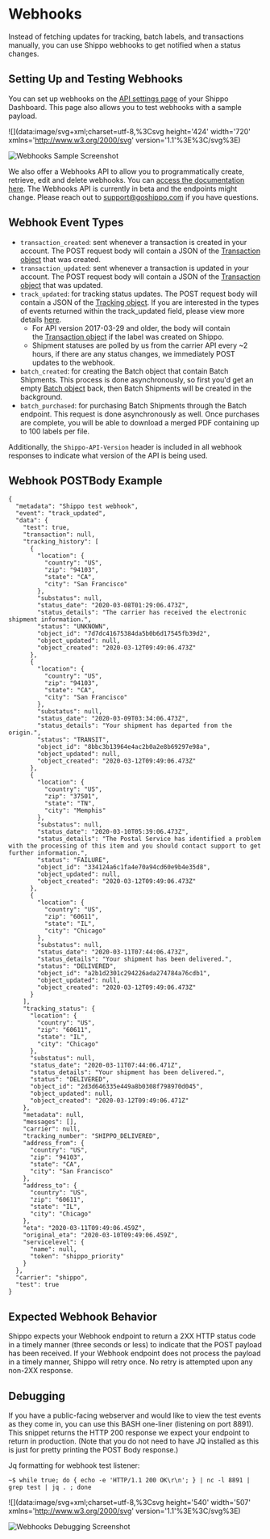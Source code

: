 Webhooks
========

Instead of fetching updates for tracking, batch labels, and transactions manually, you can use Shippo webhooks to get notified when a status changes.

Setting Up and Testing Webhooks
-------------------------------

You can set up webhooks on the [API settings page](https://app.goshippo.com/settings/api/) of your Shippo Dashboard. This page also allows you to test webhooks with a sample payload.

![](data:image/svg+xml;charset=utf-8,%3Csvg height='424' width='720' xmlns='http://www.w3.org/2000/svg' version='1.1'%3E%3C/svg%3E)

![Webhooks Sample Screenshot](https://goshippo.com/_gatsby/image/02d8bde7d650b0bf4eee4e8dcfbc4ad2/06e864c0851050930240e7436065caf6/webhooks-screenshot.png?u=https%3A%2F%2Fwordpress-652598-2128589.cloudwaysapps.com%2Fwp-content%2Fuploads%2F2018%2F05%2Fwebhooks-screenshot.png&a=w%3D180%26h%3D106%26fm%3Dpng%26q%3D70)

We also offer a Webhooks API to allow you to programmatically create, retrieve, edit and delete webhooks. You can [access the documentation here](https://goshippo.com/docs/reference). The Webhooks API is currently in beta and the endpoints might change. Please reach out to [support@goshippo.com](mailto:product@goshippo.com) if you have questions.

Webhook Event Types
-------------------

-   `transaction_created`: sent whenever a transaction is created in your account. The POST request body will contain a JSON of the [Transaction object](https://goshippo.com/docs/reference#transactions) that was created.
-   `transaction_updated`: sent whenever a transaction is updated in your account. The POST request body will contain a JSON of the [Transaction object](https://goshippo.com/docs/reference#transactions) that was updated.
-   `track_updated`: for tracking status updates. The POST request body will contain a JSON of the [Tracking object](https://goshippo.com/docs/reference#tracks). If you are interested in the types of events returned within the track_updated field, please view more details [here](https://goshippo.com/docs/tracking/#event-definitions).
    -   For API version 2017-03-29 and older, the body will contain the [Transaction object](https://goshippo.com/docs/reference#transactions) if the label was created on Shippo.
    -   Shipment statuses are polled by us from the carrier API every ~2 hours, if there are any status changes, we immediately POST updates to the webhook.
-   `batch_created`: for creating the Batch object that contain Batch Shipments. This process is done asynchronously, so first you'd get an empty [Batch object](https://goshippo.com/docs/reference#batches) back, then Batch Shipments will be created in the background.
-   `batch_purchased`: for purchasing Batch Shipments through the Batch endpoint. This request is done asynchronously as well. Once purchases are complete, you will be able to download a merged PDF containing up to 100 labels per file.

Additionally, the `Shippo-API-Version` header is included in all webhook responses to indicate what version of the API is being used.

Webhook POSTBody Example
------------------------

```
{
  "metadata": "Shippo test webhook",
  "event": "track_updated",
  "data": {
    "test": true,
    "transaction": null,
    "tracking_history": [
      {
        "location": {
          "country": "US",
          "zip": "94103",
          "state": "CA",
          "city": "San Francisco"
        },
        "substatus": null,
        "status_date": "2020-03-08T01:29:06.473Z",
        "status_details": "The carrier has received the electronic shipment information.",
        "status": "UNKNOWN",
        "object_id": "7d7dc41675384da5b0b6d17545fb39d2",
        "object_updated": null,
        "object_created": "2020-03-12T09:49:06.473Z"
      },
      {
        "location": {
          "country": "US",
          "zip": "94103",
          "state": "CA",
          "city": "San Francisco"
        },
        "substatus": null,
        "status_date": "2020-03-09T03:34:06.473Z",
        "status_details": "Your shipment has departed from the origin.",
        "status": "TRANSIT",
        "object_id": "8bbc3b13964e4ac2b0a2e8b69297e98a",
        "object_updated": null,
        "object_created": "2020-03-12T09:49:06.473Z"
      },
      {
        "location": {
          "country": "US",
          "zip": "37501",
          "state": "TN",
          "city": "Memphis"
        },
        "substatus": null,
        "status_date": "2020-03-10T05:39:06.473Z",
        "status_details": "The Postal Service has identified a problem with the processing of this item and you should contact support to get further information.",
        "status": "FAILURE",
        "object_id": "334124a6c1fa4e70a94cd60e9b4e35d8",
        "object_updated": null,
        "object_created": "2020-03-12T09:49:06.473Z"
      },
      {
        "location": {
          "country": "US",
          "zip": "60611",
          "state": "IL",
          "city": "Chicago"
        },
        "substatus": null,
        "status_date": "2020-03-11T07:44:06.473Z",
        "status_details": "Your shipment has been delivered.",
        "status": "DELIVERED",
        "object_id": "a2b1d2301c294226ada274784a76cdb1",
        "object_updated": null,
        "object_created": "2020-03-12T09:49:06.473Z"
      }
    ],
    "tracking_status": {
      "location": {
        "country": "US",
        "zip": "60611",
        "state": "IL",
        "city": "Chicago"
      },
      "substatus": null,
      "status_date": "2020-03-11T07:44:06.471Z",
      "status_details": "Your shipment has been delivered.",
      "status": "DELIVERED",
      "object_id": "2d3d646335e449a8b0308f798970d045",
      "object_updated": null,
      "object_created": "2020-03-12T09:49:06.471Z"
    },
    "metadata": null,
    "messages": [],
    "carrier": null,
    "tracking_number": "SHIPPO_DELIVERED",
    "address_from": {
      "country": "US",
      "zip": "94103",
      "state": "CA",
      "city": "San Francisco"
    },
    "address_to": {
      "country": "US",
      "zip": "60611",
      "state": "IL",
      "city": "Chicago"
    },
    "eta": "2020-03-11T09:49:06.459Z",
    "original_eta": "2020-03-10T09:49:06.459Z",
    "servicelevel": {
      "name": null,
      "token": "shippo_priority"
    }
  },
  "carrier": "shippo",
  "test": true
}
```

Expected Webhook Behavior
-------------------------

Shippo expects your Webhook endpoint to return a 2XX HTTP status code in a timely manner (three seconds or less) to indicate that the POST payload has been received. If your Webhook endpoint does not process the payload in a timely manner, Shippo will retry once. No retry is attempted upon any non-2XX response.

Debugging
---------

If you have a public-facing webserver and would like to view the test events as they come in, you can use this BASH one-liner (listening on port 8891). This snippet returns the HTTP 200 response we expect your endpoint to return in production. (Note that you do not need to have JQ installed as this is just for pretty printing the POST Body response.)

Jq formatting for webhook test listener:

`~$ while true; do { echo -e 'HTTP/1.1 200 OK\r\n'; } | nc -l 8891 | grep test | jq . ; done`

![](data:image/svg+xml;charset=utf-8,%3Csvg height='540' width='507' xmlns='http://www.w3.org/2000/svg' version='1.1'%3E%3C/svg%3E)

![Webhooks Debugging Screenshot](https://goshippo.com/_gatsby/image/e9b6689ed69f7c1deb432691d0dfab5e/ca2dd2a34f5ca2e532d5253a386a17d1/webhooks-screenshot-2.png?u=https%3A%2F%2Fwordpress-652598-2128589.cloudwaysapps.com%2Fwp-content%2Fuploads%2F2018%2F05%2Fwebhooks-screenshot-2.png&a=w%3D127%26h%3D135%26fm%3Dpng%26q%3D70)